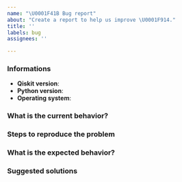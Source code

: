 ```yaml
---
name: "\U0001F41B Bug report"
about: "Create a report to help us improve \U0001F914."
title: ''
labels: bug
assignees: ''

---
```


<!-- ⚠️ If you do not respect this template, your issue will be closed -->
<!-- ⚠️ Make sure to browse the opened and closed issues -->

### Informations

- **Qiskit version**:
- **Python version**:
- **Operating system**:

### What is the current behavior?



### Steps to reproduce the problem



### What is the expected behavior?



### Suggested solutions
